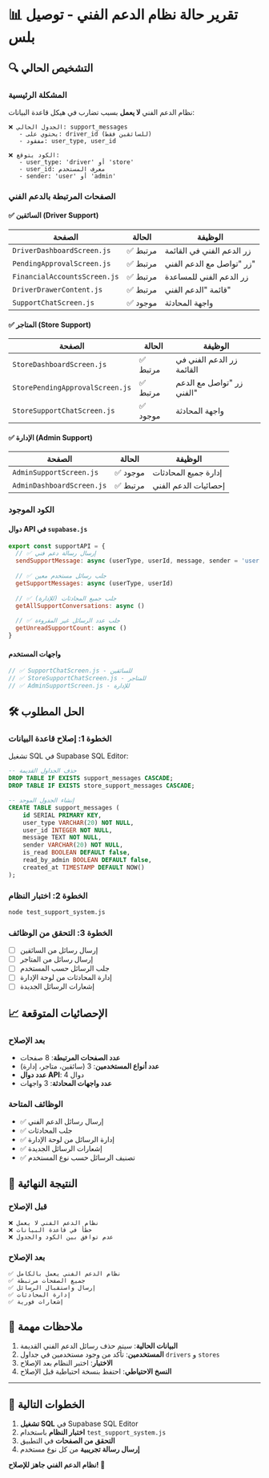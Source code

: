 # 📊 تقرير حالة نظام الدعم الفني - توصيل بلس

## 🔍 التشخيص الحالي

### المشكلة الرئيسية
نظام الدعم الفني **لا يعمل** بسبب تضارب في هيكل قاعدة البيانات:

```
❌ الجدول الحالي: support_messages
   - يحتوي على: driver_id (للسائقين فقط)
   - مفقود: user_type, user_id

❌ الكود يتوقع:
   - user_type: 'driver' أو 'store'
   - user_id: معرف المستخدم
   - sender: 'user' أو 'admin'
```

### الصفحات المرتبطة بالدعم الفني

#### ✅ السائقين (Driver Support)
| الصفحة | الحالة | الوظيفة |
|--------|--------|---------|
| `DriverDashboardScreen.js` | ✅ مرتبط | زر الدعم الفني في القائمة |
| `PendingApprovalScreen.js` | ✅ مرتبط | زر "تواصل مع الدعم الفني" |
| `FinancialAccountsScreen.js` | ✅ مرتبط | زر الدعم الفني للمساعدة |
| `DriverDrawerContent.js` | ✅ مرتبط | قائمة "الدعم الفني" |
| `SupportChatScreen.js` | ✅ موجود | واجهة المحادثة |

#### ✅ المتاجر (Store Support)
| الصفحة | الحالة | الوظيفة |
|--------|--------|---------|
| `StoreDashboardScreen.js` | ✅ مرتبط | زر الدعم الفني في القائمة |
| `StorePendingApprovalScreen.js` | ✅ مرتبط | زر "تواصل مع الدعم الفني" |
| `StoreSupportChatScreen.js` | ✅ موجود | واجهة المحادثة |

#### ✅ الإدارة (Admin Support)
| الصفحة | الحالة | الوظيفة |
|--------|--------|---------|
| `AdminSupportScreen.js` | ✅ موجود | إدارة جميع المحادثات |
| `AdminDashboardScreen.js` | ✅ مرتبط | إحصائيات الدعم الفني |

### الكود الموجود

#### دوال API في `supabase.js`
```javascript
export const supportAPI = {
  // ✅ إرسال رسالة دعم فني
  sendSupportMessage: async (userType, userId, message, sender = 'user')
  
  // ✅ جلب رسائل مستخدم معين
  getSupportMessages: async (userType, userId)
  
  // ✅ جلب جميع المحادثات (للإدارة)
  getAllSupportConversations: async ()
  
  // ✅ جلب عدد الرسائل غير المقروءة
  getUnreadSupportCount: async ()
}
```

#### واجهات المستخدم
```javascript
// ✅ SupportChatScreen.js - للسائقين
// ✅ StoreSupportChatScreen.js - للمتاجر  
// ✅ AdminSupportScreen.js - للإدارة
```

## 🛠️ الحل المطلوب

### الخطوة 1: إصلاح قاعدة البيانات
تشغيل SQL في Supabase SQL Editor:

```sql
-- حذف الجداول القديمة
DROP TABLE IF EXISTS support_messages CASCADE;
DROP TABLE IF EXISTS store_support_messages CASCADE;

-- إنشاء الجدول الموحد
CREATE TABLE support_messages (
    id SERIAL PRIMARY KEY,
    user_type VARCHAR(20) NOT NULL,
    user_id INTEGER NOT NULL,
    message TEXT NOT NULL,
    sender VARCHAR(20) NOT NULL,
    is_read BOOLEAN DEFAULT false,
    read_by_admin BOOLEAN DEFAULT false,
    created_at TIMESTAMP DEFAULT NOW()
);
```

### الخطوة 2: اختبار النظام
```bash
node test_support_system.js
```

### الخطوة 3: التحقق من الوظائف
- [ ] إرسال رسائل من السائقين
- [ ] إرسال رسائل من المتاجر
- [ ] جلب الرسائل حسب المستخدم
- [ ] إدارة المحادثات من لوحة الإدارة
- [ ] إشعارات الرسائل الجديدة

## 📈 الإحصائيات المتوقعة

### بعد الإصلاح
- **عدد الصفحات المرتبطة**: 8 صفحات
- **عدد أنواع المستخدمين**: 3 (سائقين، متاجر، إدارة)
- **عدد دوال API**: 4 دوال
- **عدد واجهات المحادثة**: 3 واجهات

### الوظائف المتاحة
- ✅ إرسال رسائل الدعم الفني
- ✅ جلب المحادثات
- ✅ إدارة الرسائل من لوحة الإدارة
- ✅ إشعارات الرسائل الجديدة
- ✅ تصنيف الرسائل حسب نوع المستخدم

## 🎯 النتيجة النهائية

### قبل الإصلاح
```
❌ نظام الدعم الفني لا يعمل
❌ خطأ في قاعدة البيانات
❌ عدم توافق بين الكود والجدول
```

### بعد الإصلاح
```
✅ نظام الدعم الفني يعمل بالكامل
✅ جميع الصفحات مرتبطة
✅ إرسال واستقبال الرسائل
✅ إدارة المحادثات
✅ إشعارات فورية
```

## 📝 ملاحظات مهمة

1. **البيانات الحالية**: سيتم حذف رسائل الدعم الفني القديمة
2. **المستخدمين**: تأكد من وجود مستخدمين في جداول `drivers` و `stores`
3. **الاختبار**: اختبر النظام بعد الإصلاح
4. **النسخ الاحتياطي**: احتفظ بنسخة احتياطية قبل الإصلاح

---

## 🚀 الخطوات التالية

1. **تشغيل SQL** في Supabase SQL Editor
2. **اختبار النظام** باستخدام `test_support_system.js`
3. **التحقق من الصفحات** في التطبيق
4. **إرسال رسالة تجريبية** من كل نوع مستخدم

**نظام الدعم الفني جاهز للإصلاح! 🔧** 